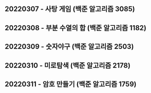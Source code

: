 ## 20220307 - 사탕 게임 (백준 알고리즘 3085)


## 20220308 - 부분 수열의 합 (백준 알고리즘 1182)


## 20220309 - 숫자야구 (백준 알고리즘 2503)


## 20220310 - 미로탐색 (백준 알고리즘 2178)


## 20220311 - 암호 만들기 (백준 알고리즘 1759)